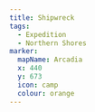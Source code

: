 ```yaml
---
title: Shipwreck
tags:
  - Expedition
  - Northern Shores
marker:
  mapName: Arcadia
  x: 440
  y: 673
  icon: camp
  colour: orange
---
```

